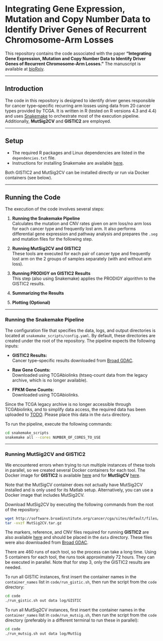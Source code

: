 # Integrating Gene Expression, Mutation and Copy Number Data to Identify Driver Genes of Recurrent Chromosome-Arm Losses

This repository contains the code associated with the paper **“Integrating Gene Expression, Mutation and Copy Number Data to Identify Driver Genes of Recurrent Chromosome-Arm Losses.”** The manuscript is available at [bioRxiv](https://www.biorxiv.org/content/10.1101/2025.02.22.639659v1).

---

## Introduction

The code in this repository is designed to identify driver genes responsible for cancer type–specific recurring arm losses using data from 20 cancer types provided by TCGA. It is written in R (tested on R versions 4.3 and 4.4) and uses [Snakemake](https://snakemake.readthedocs.io/) to orchestrate most of the execution pipeline. Additionally, **MutSig2CV** and **GISTIC2** are employed.

---

## Setup

- The required R packages and Linux dependencies are listed in the `dependencies.txt` file.
- Instructions for installing Snakemake are available [here](https://snakemake.readthedocs.io/en/stable/getting_started/installation.html).

Both GISTIC2 and MutSig2CV can be installed directly or run via Docker containers (see below).

---

## Running the Code

The execution of the code involves several steps:

1. **Running the Snakemake Pipeline**  
   Calculates the mutation and CNV rates given on arm loss/no arm loss for each cancer type and frequently lost arm. It also performs differential gene expression and pathway analysis and prepares the `.seg` and mutation files for the following step.

2. **Running MutSig2CV and GISTIC2**  
   These tools are executed for each pair of cancer type and frequently lost arm on the 2 groups of samples separately  (with and without arm loss).

3. **Running PRODIGY on GISTIC2 Results**  
   This step (also using Snakemake) applies the PRODIGY algorithm to the GISTIC2 results.

4. **Summarizing the Results**

5. **Plotting (Optional)**

---

### Running the Snakemake Pipeline

The configuration file that specifies the data, logs, and output directories is located at `snakemake_scripts/config.yaml`. By default, these directories are created under the root of the repository. The pipeline expects the following inputs:

- **GISTIC2 Results:**  
  Cancer type–specific results downloaded from [Broad GDAC](https://gdac.broadinstitute.org/).

- **Raw Gene Counts:**  
  Downloaded using TCGAbiolinks (htseq-count data from the legacy archive, which is no longer available).

- **FPKM Gene Counts:**  
  Downloaded using TCGAbiolinks.

Since the TCGA legacy archive is no longer accessible through TCGAbiolinks, and to simplify data access, the required data has been uploaded to [TODO](url). Please place this data in the `data` directory.

To run the pipeline, execute the following commands:

```bash
cd snakemake_scripts
snakemake all --cores NUMBER_OF_CORES_TO_USE
```

---

### Running MutSig2CV and GISTIC2

We encountered errors when trying to run multiple instances of these tools in parallel, so we created several Docker containers for each tool. The Docker image for **GISTIC2** is available [here](https://hub.docker.com/r/shixiangwang/gistic) and for **MutSigCV** [here](https://hub.docker.com/r/genepattern/mutsigcv).

Note that the MutSigCV container does not actually have MutSig2CV installed and is only used for its Matlab setup. Alternatively, you can use a Docker image that includes MutSig2CV.

Download MutSig2CV by executing the following commands from the root of the repository:

```bash
wget http://software.broadinstitute.org/cancer/cga/sites/default/files/data/tools/mutsig/MutSig2CV.tar.gz
tar -xvzf MutSig2CV.tar.gz
```

The markers, reference, and CNV files required for running **GISTIC2** are also available [here](TODO) and should be placed in the `data` directory. These files were also downloaded from [Broad GDAC](https://gdac.broadinstitute.org/).

There are 460 runs of each tool, so the process can take a long time. Using 5 containers for each tool, the runs took approximately 72 hours. They can be executed in parallel. Note that for step 3, only the GISTIC2 results are needed.

To run all GISTIC instances, first insert the container names in the `container_names` list in `code/run_gistic.sh`, then run the script from the `code` directory:

```bash
cd code
./run_gistic.sh out data log/GISTIC
```

To run all MutSig2CV instances, first insert the container names in the `container_names` list in `code/run_mutsig.sh`, then run the script from the `code` directory (preferably in a different terminal to run these in parallel):

```bash
cd code
./run_mutsig.sh out data log/MutSig
```
